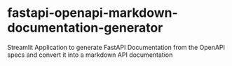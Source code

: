 # fastapi-openapi-markdown-documentation-generator
Streamlit Application to generate FastAPI Documentation from the OpenAPI specs and convert it into a markdown API documentation
